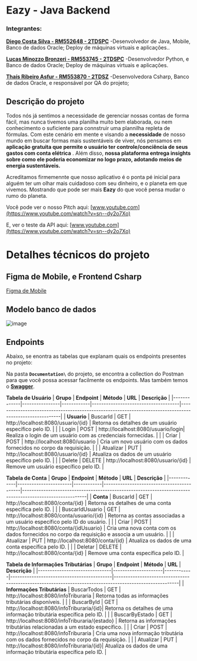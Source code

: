 # Eazy - Java Backend

### Integrantes:

[**Diego Costa Silva - RM552648 - 2TDSPC**](https://www.linkedin.com/in/diegocostacs/)
-Desenvolvedor de Java, Mobile, Banco de dados Oracle; Deploy de máquinas virtuais e aplicações..

[**Lucas Minozzo Bronzeri - RM553745 - 2TDSPC**](https://www.linkedin.com/in/lucas-minozzo-bronzeri-b212a4248/)
-Desenvolvedor Python, e Banco de dados Oracle; Deploy de máquinas virtuais e aplicações. 

[**Thaís Ribeiro Asfur - RM553870 - 2TDSZ**](https://www.linkedin.com/in/thaís-ribeiro-asfur-52b0692a2/)
-Desenvolvedora Csharp, Banco de dados Oracle, e responsável por QA do projeto; 


## Descrição do projeto

Todos nós já sentimos a necessidade de gerenciar nossas contas de forma fácil, mas nunca tivemos uma planilha muito bem elaborada, ou nem conhecimento o suficiente para connstruir uma plannilha repleta de fórmulas.
Com este cenário em mente e visando a **necessidade** de nosso mundo em buscar formas mais sustentáveis de viver, nós pensamos em **aplicação gratuita que permite o usuário ter controle/conciência de seus gastos com conta elétrica** . 
Além disso, **nossa plataforma entrega insights sobre como ele poderia economizar no logo prazo, adotando meios de energia sustentáveis.**

Acreditamos firmemennte que nosso aplicativo é o ponta pé inicial para alguém ter um olhar mais cuidadoso com seu dinheiro, e o planeta em que vivemos. Mostrando que pode ser mais **Eazy** do que você pensa mudar o rumo do planeta.

Você pode ver o nosso Pitch aqui: [www.youtube.com](https://www.youtube.com/watch?v=sn--dy2o7Xo)

E, ver o teste da API aqui: [www.youtube.com](https://www.youtube.com/watch?v=sn--dy2o7Xo)

# Detalhes técnicos do projeto

## Figma de Mobile, e Frontend Csharp
[Figma de Mobile](https://www.figma.com/design/jOBzPXopQbuF1WyMb7BpNz/Eazy---Energia?t=bjPi5ig1kgWvlmyI-1)

## Modelo banco de dados
![image](https://github.com/user-attachments/assets/96dd4cee-a047-486c-9abf-7819059641d9)

## Endpoints

Abaixo, se enontra as tabelas que explanam quais os endpoints presentes no projeto:

Na pasta **```Documentation\```** do projeto, se encontra a collection do Postman para que você possa acessar facilmente os endpoints. Mas também temos o [**Swagger**](http://localhost:8080/swagger-ui/index.html#/Usuario/login).

**Tabela de Usuário**
| **Grupo**   | **Endpoint**   | **Método** | **URL**                             | **Descrição**                                                                                           |
|-------------|----------------|------------|-------------------------------------|---------------------------------------------------------------------------------------------------------|
| **Usuario**  | BuscarId       | GET        | http://localhost:8080/usuario/{id} | Retorna os detalhes de um usuário específico pelo ID.                                                  |
|             | Login          | POST       | http://localhost:8080/usuario/login| Realiza o login de um usuário com as credenciais fornecidas.                                          |
|             | Criar          | POST       | http://localhost:8080/usuario      | Cria um novo usuário com os dados fornecidos no corpo da requisição.                                   |
|             | Atualizar      | PUT        | http://localhost:8080/usuario/{id} | Atualiza os dados de um usuário específico pelo ID.                                                    |
|             | Delete         | DELETE     | http://localhost:8080/usuario/{id} | Remove um usuário específico pelo ID.                                                                   |


**Tabela de Conta**
| **Grupo**   | **Endpoint**          | **Método** | **URL**                                   | **Descrição**                                                                                           |
|-------------|-----------------------|------------|-------------------------------------------|---------------------------------------------------------------------------------------------------------|
| **Conta**   | BuscarId              | GET        | http://localhost:8080/conta/{id}         | Retorna os detalhes de uma conta específica pelo ID.                                                  |
|             | BuscarIdUsuario       | GET        | http://localhost:8080/conta/usuario/{id} | Retorna as contas associadas a um usuário específico pelo ID do usuário.                              |
|             | Criar                 | POST       | http://localhost:8080/conta/{idUsuario}  | Cria uma nova conta com os dados fornecidos no corpo da requisição e associa a um usuário.            |
|             | Atualizar             | PUT        | http://localhost:8080/conta/{id}         | Atualiza os dados de uma conta específica pelo ID.                                                    |
|             | Deletar               | DELETE     | http://localhost:8080/conta/{id}         | Remove uma conta específica pelo ID.                                                                    |


**Tabela de Informações Tributárias**
| **Grupo**                     | **Endpoint**        | **Método** | **URL**                                   | **Descrição**                                                                                           |
|-------------------------------|---------------------|------------|-------------------------------------------|---------------------------------------------------------------------------------------------------------|
| **Informações Tributárias**   | BuscarTodos          | GET        | http://localhost:8080/infoTriburaria     | Retorna todas as informações tributárias disponíveis.                                                  |
|                               | BuscarById           | GET        | http://localhost:8080/infoTriburaria/{id}| Retorna os detalhes de uma informação tributária específica pelo ID.                                   |
|                               | BuscarByEstado       | GET        | http://localhost:8080/infoTriburaria/{estado} | Retorna as informações tributárias relacionadas a um estado específico.                                 |
|                               | Criar                | POST       | http://localhost:8080/infoTriburaria     | Cria uma nova informação tributária com os dados fornecidos no corpo da requisição.                    |
|                               | Atualizar            | PUT        | http://localhost:8080/infoTriburaria/{id}| Atualiza os dados de uma informação tributária específica pelo ID.                                     |



